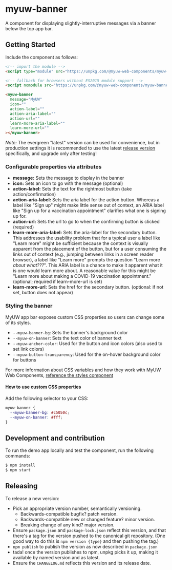 # myuw-banner

A component for displaying slightly-interruptive messages via a banner below the top app bar.

## Getting Started

Include the component as follows:

```html
<!-- import the module -->
<script type="module" src="https://unpkg.com/@myuw-web-components/myuw-banner@latest/dist/myuw-banner.min.mjs"></script>

<!-- fallback for browsers without ES2015 module support -->
<script nomodule src="https://unpkg.com/@myuw-web-components/myuw-banner@latest/dist/myuw-banner.min.js"></script>

<myuw-banner
  message="MyUW"
  icon=""
  action-label=""
  action-aria-label=""
  action-url=""
  learn-more-aria-label=""
  learn-more-url=""
></myuw-banner>
```

_Note:_ The evergreen "latest" version can be used for convenience, but in production settings it is recommended to use the latest [release version](https://github.com/myuw-web-components/myuw-banner/releases) specifically, and upgrade only after testing!

### Configurable properties via attributes

- **message:** Sets the message to display in the banner
- **icon:** Sets an icon to go with the message (optional)
- **action-label:** Sets the text for the rightmost button (take action/confirmation)
- **action-aria-label:** Sets the aria label for the action button.
  Whereas a label like "Sign up" might make little sense out of context,
  an ARIA label like "Sign up for a vaccination appointment"
  clarifies what one is signing up for.
- **action-url:** Sets the url to go to when the confirming button is clicked
  (required)
- **learn-more-aria-label:** Sets the aria-label for the secondary button.
  This addresses the usability problem that
  for a typical user a label like "Learn more" might be sufficient
  because the context is visually apparent from the placement of the button,
  but for a user consuming the links out of context
  (e.g., jumping between links in a screen reader browser),
  a label like "Learn more" prompts the question "Learn more *about what???*".
  This ARIA label is a chance to make it apparent what it is one would learn more about.
  A reasonable value for this might be "Learn more about making a COVID-19 vaccination appointment."
  (optional; required if learn-more-url is set)
- **learn-more-url:** Sets the href for the secondary button.
  (optional: if not set, button does not appear)

### Styling the banner

MyUW app bar exposes custom CSS properties so users can change some of its styles.

- `--myuw-banner-bg`: Sets the banner's background color
- `--myuw-on-banner`: Sets the text color of banner text
- `--myuw-anchor-color`: Used for the button and icon colors (also used to set link colors)
- `--myuw-button-transparency`: Used for the on-hover background color for buttons


For more information about CSS variables and how they work with MyUW Web Components, [reference the styles component](https://github.com/myuw-web-components/myuw-app-styles "reference the styles component")

#### How to use custom CSS properties

Add the following selector to your CSS:

```css
myuw-banner {
  --myuw-banner-bg: #c5050c;
  --myuw-on-banner: #fff;
}
```

## Development and contribution

To run the demo app locally and test the component, run the following commands:

```bash
$ npm install
$ npm start
```

## Releasing

To release a new version:

- Pick an appropriate version number, semantically versioning.
  - Backwards-compatible bugfix? patch version.
  - Backwards-compatible new or changed feature? minor version.
  - Breaking change of any kind? major version.
- Ensure `package.json` and `package-lock.json` reflect this version,
  and that there's a tag for the version pushed to the canonical git repository.
  (One good way to do this is `npm version {type}` and then pushing the tag.)
- `npm publish` to publish the version as now described in `package.json`
- tada! once the version publishes to npm,
  unpkg picks it up, making it available by named version and as latest.
- Ensure the `CHANGELOG.md` reflects this version and its release date.
